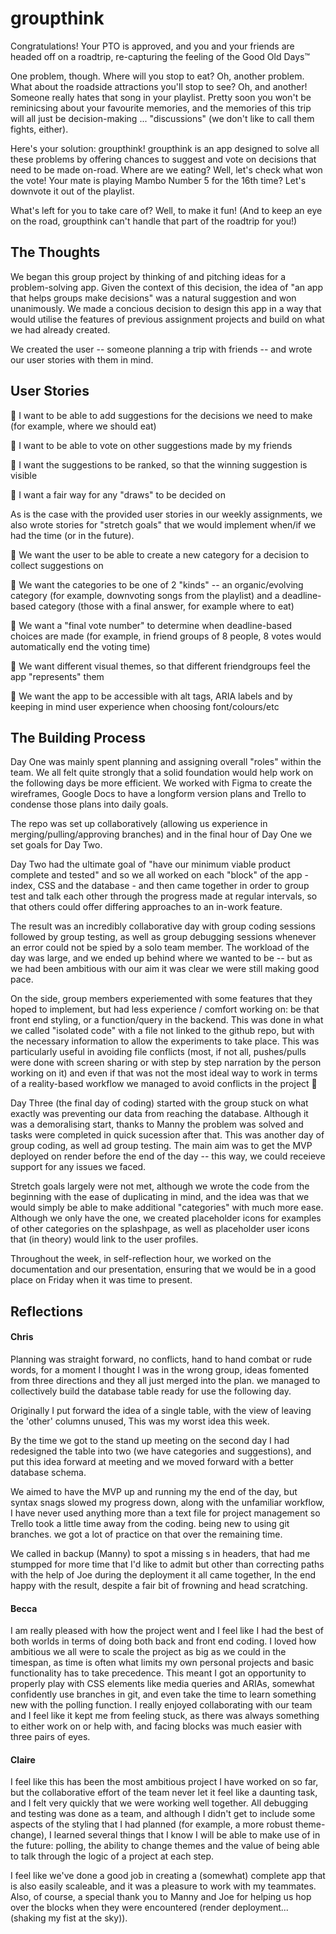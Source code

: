 # groupthink

Congratulations! Your PTO is approved, and you and your friends are headed off on a roadtrip, re-capturing the feeling of the Good Old Days™

One problem, though. Where will you stop to eat? Oh, another problem. What about the roadside attractions you'll stop to see? Oh, and another! Someone really hates that song in your playlist. Pretty soon you won't be reminicsing about your favourite memories, and the memories of this trip will all just be decision-making ... "discussions" (we don't like to call them fights, either).

Here's your solution: groupthink! groupthink is an app designed to solve all these problems by offering chances to suggest and vote on decisions that need to be made on-road. Where are we eating? Well, let's check what won the vote! Your mate is playing Mambo Number 5 for the 16th time? Let's downvote it out of the playlist.

What's left for you to take care of? Well, to make it fun!
(And to keep an eye on the road, groupthink can't handle that part of the roadtrip for you!)

## The Thoughts

We began this group project by thinking of and pitching ideas for a problem-solving app. Given the context of this decision, the idea of "an app that helps groups make decisions" was a natural suggestion and won unanimously. We made a concious decision to design this app in a way that would utilise the features of previous assignment projects and build on what we had already created.

We created the user -- someone planning a trip with friends -- and wrote our user stories with them in mind.

## User Stories

📒 I want to be able to add suggestions for the decisions we need to make (for example, where we should eat)

📒 I want to be able to vote on other suggestions made by my friends

📒 I want the suggestions to be ranked, so that the winning suggestion is visible

📒 I want a fair way for any "draws" to be decided on

As is the case with the provided user stories in our weekly assignments, we also wrote stories for "stretch goals" that we would implement when/if we had the time (or in the future).

📕 We want the user to be able to create a new category for a decision to collect suggestions on

📕 We want the categories to be one of 2 "kinds" -- an organic/evolving category (for example, downvoting songs from the playlist) and a deadline-based category (those with a final answer, for example where to eat)

📕 We want a "final vote number" to determine when deadline-based choices are made (for example, in friend groups of 8 people, 8 votes would automatically end the voting time)

📕 We want different visual themes, so that different friendgroups feel the app "represents" them

📕 We want the app to be accessible with alt tags, ARIA labels and by keeping in mind user experience when choosing font/colours/etc

## The Building Process

Day One was mainly spent planning and assigning overall "roles" within the team. We all felt quite strongly that a solid foundation would help work on the following days be more efficient. We worked with Figma to create the wireframes, Google Docs to have a longform version plans and Trello to condense those plans into daily goals.

The repo was set up collaboratively (allowing us experience in merging/pulling/approving branches) and in the final hour of Day One we set goals for Day Two.

Day Two had the ultimate goal of "have our minimum viable product complete and tested" and so we all worked on each "block" of the app - index, CSS and the database - and then came together in order to group test and talk each other through the progress made at regular intervals, so that others could offer differing approaches to an in-work feature.

The result was an incredibly collaborative day with group coding sessions followed by group testing, as well as group debugging sessions whenever an error could not be spied by a solo team member. The workload of the day was large, and we ended up behind where we wanted to be -- but as we had been ambitious with our aim it was clear we were still making good pace.

On the side, group members experiemented with some features that they hoped to implement, but had less experience / comfort working on: be that front end styling, or a function/query in the backend. This was done in what we called "isolated code" with a file not linked to the github repo, but with the necessary information to allow the experiments to take place. This was particularly useful in avoiding file conflicts (most, if not all, pushes/pulls were done with screen sharing or with step by step narration by the person working on it) and even if that was not the most ideal way to work in terms of a reality-based workflow we managed to avoid conflicts in the project 🎉

Day Three (the final day of coding) started with the group stuck on what exactly was preventing our data from reaching the database. Although it was a demoralising start, thanks to Manny the problem was solved and tasks were completed in quick sucession after that. This was another day of group coding, as well ad group testing. The main aim was to get the MVP deployed on render before the end of the day -- this way, we could receieve support for any issues we faced.

Stretch goals largely were not met, although we wrote the code from the beginning with the ease of duplicating in mind, and the idea was that we would simply be able to make additional "categories" with much more ease. Although we only have the one, we created placeholder icons for examples of other categories on the splashpage, as well as placeholder user icons that (in theory) would link to the user profiles.

Throughout the week, in self-reflection hour, we worked on the documentation and our presentation, ensuring that we would be in a good place on Friday when it was time to present.

## Reflections

#### Chris

Planning was straight forward, no conflicts, hand to hand combat or rude words, for a moment I thought I was in the wrong group, ideas fomented from three directions and they all just merged into the plan. we managed to collectively build the database table ready for use the following day.

Originally I put forward the idea of a single table, with the view of leaving the 'other' columns unused, This was my worst idea this week.

By the time we got to the stand up meeting on the second day I had redesigned the table into two (we have categories and suggestions), and put this idea forward at meeting and we moved forward with a better database schema.

We aimed to have the MVP up and running my the end of the day, but syntax snags slowed my progress down, along with the unfamiliar workflow, I have never used anything more than a text file for project management so Trello took a little time away from the coding. being new to using git branches. we got a lot of practice on that over the remaining time.

We called in backup (Manny) to spot a missing s in headers, that had me stumpped for more time that I'd like to admit but other than correcting paths with the help of Joe during the deployment it all came together, In the end happy with the result, despite a fair bit of frowning and head scratching.

#### Becca

I am really pleased with how the project went and I feel like I had the best of both worlds in terms of doing both back and front end coding. I loved how ambitious we all were to scale the project as big as we could in the timespan, as time is often what limits my own personal projects and basic functionality has to take precedence. This meant I got an opportunity to properly play with CSS elements like media queries and ARIAs, somewhat confidently use branches in git, and even take the time to learn something new with the polling function. I really enjoyed collaborating with our team and I feel like it kept me from feeling stuck, as there was always something to either work on or help with, and facing blocks was much easier with three pairs of eyes.

#### Claire

I feel like this has been the most ambitious project I have worked on so far, but the collaborative effort of the team never let it feel like a daunting task, and I felt very quickly that we were working well together. All debugging and testing was done as a team, and although I didn't get to include some aspects of the styling that I had planned (for example, a more robust theme-change), I learned several things that I know I will be able to make use of in the future: polling, the ability to change themes and the value of being able to talk through the logic of a project at each step.

I feel like we've done a good job in creating a (somewhat) complete app that is also easily scaleable, and it was a pleasure to work with my teammates. Also, of course, a special thank you to Manny and Joe for helping us hop over the blocks when they were encountered (render deployment... (shaking my fist at the sky)).
